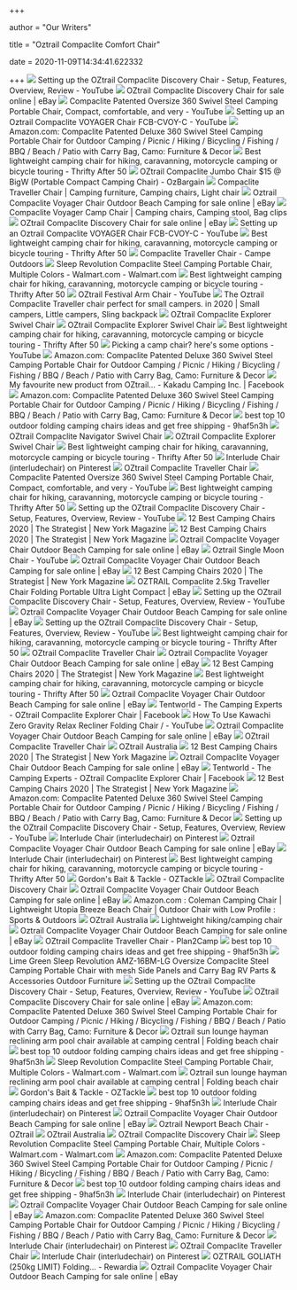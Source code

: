 +++
        
author = "Our Writers"
        
title = "Oztrail Compaclite Comfort Chair"
        
date = 2020-11-09T14:34:41.622332
        
+++
[ ![](https://i.ytimg.com/vi/q_N7K8bp5KE/maxresdefault.jpg)](https://i.ytimg.com/vi/q_N7K8bp5KE/maxresdefault.jpg) Setting up the OZtrail Compaclite Discovery Chair - Setup, Features,  Overview, Review - YouTube
[ ![](https://i.ebayimg.com/images/g/jloAAOSw0ZpeUb2-/s-l225.jpg)](https://i.ebayimg.com/images/g/jloAAOSw0ZpeUb2-/s-l225.jpg) OZtrail Compaclite Discovery Chair for sale online | eBay
[ ![](https://i.ytimg.com/vi/gArX179f24M/maxresdefault.jpg)](https://i.ytimg.com/vi/gArX179f24M/maxresdefault.jpg) Compaclite Patented Oversize 360 Swivel Steel Camping Portable Chair,  Compact, comfortable, and very - YouTube
[ ![](https://i.ytimg.com/vi/KlU79sIEZQk/maxresdefault.jpg)](https://i.ytimg.com/vi/KlU79sIEZQk/maxresdefault.jpg) Setting up an Oztrail Compaclite VOYAGER Chair FCB-CVOY-C - YouTube
[ ![](https://images-na.ssl-images-amazon.com/images/I/91BhkoG0L0L._AC_SL1500_.jpg)](https://images-na.ssl-images-amazon.com/images/I/91BhkoG0L0L._AC_SL1500_.jpg) Amazon.com: Compaclite Patented Deluxe 360 Swivel Steel Camping Portable  Chair for Outdoor Camping / Picnic / Hiking / Bicycling / Fishing / BBQ /  Beach / Patio with Carry Bag, Camo: Furniture & Decor
[ ![](https://www.tentworld.com.au/assets/full/FCB-CLTRA-F.jpg?20200417093242)](https://www.tentworld.com.au/assets/full/FCB-CLTRA-F.jpg?20200417093242) Best lightweight camping chair for hiking, caravanning, motorcycle camping  or bicycle touring - Thrifty After 50
[ ![](https://files.ozbargain.com.au/n/35/300935x.jpg?h=e6787a22)](https://files.ozbargain.com.au/n/35/300935x.jpg?h=e6787a22) OZtrail Compaclite Jumbo Chair $15 @ BigW (Portable Compact Camping Chair)  - OzBargain
[ ![](https://i.pinimg.com/originals/5f/93/3d/5f933d63815f16bfc25047960dce84cd.jpg)](https://i.pinimg.com/originals/5f/93/3d/5f933d63815f16bfc25047960dce84cd.jpg) Compaclite Traveller Chair | Camping furniture, Camping chairs, Light chair
[ ![](https://i.ebayimg.com/images/g/SqcAAOSwhvReMPiT/s-l1600.jpg)](https://i.ebayimg.com/images/g/SqcAAOSwhvReMPiT/s-l1600.jpg) Oztrail Compaclite Voyager Chair Outdoor Beach Camping for sale online |  eBay
[ ![](https://i.pinimg.com/736x/bb/a8/cd/bba8cde346e7ec6fe1989691d639b738.jpg)](https://i.pinimg.com/736x/bb/a8/cd/bba8cde346e7ec6fe1989691d639b738.jpg) Compaclite Voyager Camp Chair | Camping chairs, Camping stool, Bag clips
[ ![](https://i.ebayimg.com/images/g/wnoAAOSw5uZeiOGW/s-l225.jpg)](https://i.ebayimg.com/images/g/wnoAAOSw5uZeiOGW/s-l225.jpg) OZtrail Compaclite Discovery Chair for sale online | eBay
[ ![](https://i.ytimg.com/vi/KlU79sIEZQk/hqdefault.jpg)](https://i.ytimg.com/vi/KlU79sIEZQk/hqdefault.jpg) Setting up an Oztrail Compaclite VOYAGER Chair FCB-CVOY-C - YouTube
[ ![](https://www.tentworld.com.au/assets/full/HX10001R1.jpg?20200417094928)](https://www.tentworld.com.au/assets/full/HX10001R1.jpg?20200417094928) Best lightweight camping chair for hiking, caravanning, motorcycle camping  or bicycle touring - Thrifty After 50
[ ![](https://campeoutdoors.es/180/silla-compactlite-traveller.jpg)](https://campeoutdoors.es/180/silla-compactlite-traveller.jpg) Compaclite Traveller Chair - Campe Outdoors
[ ![](https://i5.walmartimages.com/asr/843c4c4e-4420-4534-8379-6670a70f0973_1.d99c9a581e4736c2a49892920ee02e25.jpeg)](https://i5.walmartimages.com/asr/843c4c4e-4420-4534-8379-6670a70f0973_1.d99c9a581e4736c2a49892920ee02e25.jpeg) Sleep Revolution Compaclite Steel Camping Portable Chair, Multiple Colors -  Walmart.com - Walmart.com
[ ![](https://www.tentworld.com.au/assets/full/CF1023.jpg?20200417092247)](https://www.tentworld.com.au/assets/full/CF1023.jpg?20200417092247) Best lightweight camping chair for hiking, caravanning, motorcycle camping  or bicycle touring - Thrifty After 50
[ ![](https://i.ytimg.com/vi/XogatyPmJ1Y/maxresdefault.jpg)](https://i.ytimg.com/vi/XogatyPmJ1Y/maxresdefault.jpg) OZtrail Festival Arm Chair - YouTube
[ ![](https://i.pinimg.com/originals/ff/09/38/ff0938096f7879d9bd62b0b07ac076c2.jpg)](https://i.pinimg.com/originals/ff/09/38/ff0938096f7879d9bd62b0b07ac076c2.jpg) The Oztrail Compaclite Traveller chair perfect for small campers. in 2020 |  Small campers, Little campers, Sling backpack
[ ![](https://cdn.shopify.com/s/files/1/0020/3495/8401/products/FCB_CLEXP_E_Compaclite_Explorer_Chair_large@2x.jpg?v=1546497640)](https://cdn.shopify.com/s/files/1/0020/3495/8401/products/FCB_CLEXP_E_Compaclite_Explorer_Chair_large@2x.jpg?v=1546497640) OZtrail Compaclite Explorer Swivel Chair
[ ![](https://cdn.shopify.com/s/files/1/0020/3495/8401/products/FCB_MAS_B_Single_Moon_Arm_Chair_large@2x.jpg?v=1546497959)](https://cdn.shopify.com/s/files/1/0020/3495/8401/products/FCB_MAS_B_Single_Moon_Arm_Chair_large@2x.jpg?v=1546497959) OZtrail Compaclite Explorer Swivel Chair
[ ![](https://www.tentworld.com.au/assets/full/CF1017.jpg?20200417091939)](https://www.tentworld.com.au/assets/full/CF1017.jpg?20200417091939) Best lightweight camping chair for hiking, caravanning, motorcycle camping  or bicycle touring - Thrifty After 50
[ ![](https://i.ytimg.com/vi/W6mahhpm0JQ/hqdefault.jpg)](https://i.ytimg.com/vi/W6mahhpm0JQ/hqdefault.jpg) Picking a camp chair? here's some options - YouTube
[ ![](https://images-na.ssl-images-amazon.com/images/I/81jInjBU98L._AC_SL1500_.jpg)](https://images-na.ssl-images-amazon.com/images/I/81jInjBU98L._AC_SL1500_.jpg) Amazon.com: Compaclite Patented Deluxe 360 Swivel Steel Camping Portable  Chair for Outdoor Camping / Picnic / Hiking / Bicycling / Fishing / BBQ /  Beach / Patio with Carry Bag, Camo: Furniture & Decor
[ ![](https://lookaside.fbsbx.com/lookaside/crawler/media/?media_id=1818387361562359)](https://lookaside.fbsbx.com/lookaside/crawler/media/?media_id=1818387361562359) My favourite new product from OZtrail... - Kakadu Camping Inc. | Facebook
[ ![](https://images-na.ssl-images-amazon.com/images/I/71IYsNECDEL._AC_SL1500_.jpg)](https://images-na.ssl-images-amazon.com/images/I/71IYsNECDEL._AC_SL1500_.jpg) Amazon.com: Compaclite Patented Deluxe 360 Swivel Steel Camping Portable  Chair for Outdoor Camping / Picnic / Hiking / Bicycling / Fishing / BBQ /  Beach / Patio with Carry Bag, Camo: Furniture & Decor
[ ![](https://i0.wp.com/ae01.alicdn.com/kf/HTB1pyy1ao_rK1Rjy0Fcq6zEvVXaT/Travel-Ultralight-font-b-Folding-b-font-font-b-Chair-b-font-Superhard-High-Load-font.jpg?crop=5,2,900,500&quality=2886)](https://i0.wp.com/ae01.alicdn.com/kf/HTB1pyy1ao_rK1Rjy0Fcq6zEvVXaT/Travel-Ultralight-font-b-Folding-b-font-font-b-Chair-b-font-Superhard-High-Load-font.jpg?crop=5,2,900,500&quality=2886) best top 10 outdoor folding camping chairs ideas and get free shipping -  9haf5n3h
[ ![](https://cdn.shopify.com/s/files/1/0020/3495/8401/products/FCB_CLNAV_E_Compaclite_Navigator_Chair_840x840.jpg?v=1546497648)](https://cdn.shopify.com/s/files/1/0020/3495/8401/products/FCB_CLNAV_E_Compaclite_Navigator_Chair_840x840.jpg?v=1546497648) OZtrail Compaclite Navigator Swivel Chair
[ ![](https://cdn.shopify.com/s/files/1/0020/3495/8401/products/FCB_BMR_D_Base_Modular_Recliner_Left_View_7bb1c123-ce0c-489d-9778-de21d1371f99_large@2x.jpg?v=1546497513)](https://cdn.shopify.com/s/files/1/0020/3495/8401/products/FCB_BMR_D_Base_Modular_Recliner_Left_View_7bb1c123-ce0c-489d-9778-de21d1371f99_large@2x.jpg?v=1546497513) OZtrail Compaclite Explorer Swivel Chair
[ ![](https://thriftyafter50.com/wp-content/uploads/2020/06/Best-lightweight-camping-chair-for-hiking-caravanning-motorcycle-camping-or-bicycle-touring-2-1280x640.png)](https://thriftyafter50.com/wp-content/uploads/2020/06/Best-lightweight-camping-chair-for-hiking-caravanning-motorcycle-camping-or-bicycle-touring-2-1280x640.png) Best lightweight camping chair for hiking, caravanning, motorcycle camping  or bicycle touring - Thrifty After 50
[ ![](https://i.pinimg.com/236x/07/77/98/077798f0bff4a6fdf44673d656db936e.jpg)](https://i.pinimg.com/236x/07/77/98/077798f0bff4a6fdf44673d656db936e.jpg) Interlude Chair (interludechair) on Pinterest
[ ![](https://cdn.shopify.com/s/files/1/0020/3495/8401/products/FCB_GAL2_D_Galaxy_2_Seater_large@2x.JPG?v=1546497757)](https://cdn.shopify.com/s/files/1/0020/3495/8401/products/FCB_GAL2_D_Galaxy_2_Seater_large@2x.JPG?v=1546497757) OZtrail Compaclite Traveller Chair
[ ![](https://i.ytimg.com/vi/gArX179f24M/hqdefault.jpg)](https://i.ytimg.com/vi/gArX179f24M/hqdefault.jpg) Compaclite Patented Oversize 360 Swivel Steel Camping Portable Chair,  Compact, comfortable, and very - YouTube
[ ![](https://thriftyafter50.com/wp-content/uploads/2020/06/Best-lightweight-camping-chair-for-hiking-caravanning-motorcycle-camping-or-bicycle-touring-1-683x1024.png)](https://thriftyafter50.com/wp-content/uploads/2020/06/Best-lightweight-camping-chair-for-hiking-caravanning-motorcycle-camping-or-bicycle-touring-1-683x1024.png) Best lightweight camping chair for hiking, caravanning, motorcycle camping  or bicycle touring - Thrifty After 50
[ ![](https://i.ytimg.com/vi/Njv03nwfJdE/hqdefault.jpg)](https://i.ytimg.com/vi/Njv03nwfJdE/hqdefault.jpg) Setting up the OZtrail Compaclite Discovery Chair - Setup, Features,  Overview, Review - YouTube
[ ![](https://pyxis.nymag.com/v1/imgs/3da/39b/6b28a9cd0b9f3a1d15c42447d941cc7c2d-core-equipment-padded-arm-chair.2x.rsquare.w600.jpg)](https://pyxis.nymag.com/v1/imgs/3da/39b/6b28a9cd0b9f3a1d15c42447d941cc7c2d-core-equipment-padded-arm-chair.2x.rsquare.w600.jpg) 12 Best Camping Chairs 2020 | The Strategist | New York Magazine
[ ![](https://pyxis.nymag.com/v1/imgs/eb0/66b/27ddf365b8b222c9fec8911aa5f73cd16b-moon-lence-outdoor-ultralight-portable-f.2x.rsquare.w600.jpg)](https://pyxis.nymag.com/v1/imgs/eb0/66b/27ddf365b8b222c9fec8911aa5f73cd16b-moon-lence-outdoor-ultralight-portable-f.2x.rsquare.w600.jpg) 12 Best Camping Chairs 2020 | The Strategist | New York Magazine
[ ![](https://i.ebayimg.com/thumbs/images/g/2egAAOSwlyBd5wnf/s-l200.jpg)](https://i.ebayimg.com/thumbs/images/g/2egAAOSwlyBd5wnf/s-l200.jpg) Oztrail Compaclite Voyager Chair Outdoor Beach Camping for sale online |  eBay
[ ![](https://i.ytimg.com/vi/E6RPohMc-hI/maxresdefault.jpg)](https://i.ytimg.com/vi/E6RPohMc-hI/maxresdefault.jpg) Oztrail Single Moon Chair - YouTube
[ ![](https://i.ebayimg.com/images/g/zoYAAOSwGrVcY9WR/s-l1600.jpg)](https://i.ebayimg.com/images/g/zoYAAOSwGrVcY9WR/s-l1600.jpg) Oztrail Compaclite Voyager Chair Outdoor Beach Camping for sale online |  eBay
[ ![](https://pyxis.nymag.com/v1/imgs/536/414/f1dca46f867b819f70bb551923d13cad3d-coleman-big-n-tall-camping-chair.rsquare.w600.jpg)](https://pyxis.nymag.com/v1/imgs/536/414/f1dca46f867b819f70bb551923d13cad3d-coleman-big-n-tall-camping-chair.rsquare.w600.jpg) 12 Best Camping Chairs 2020 | The Strategist | New York Magazine
[ ![](https://i.ebayimg.com/images/g/PtkAAOSwawpXuqXE/s-l300.jpg)](https://i.ebayimg.com/images/g/PtkAAOSwawpXuqXE/s-l300.jpg) OZTRAIL Compaclite 2.5kg Traveller Chair Folding Portable Ultra Light  Compact | eBay
[ ![](https://i.ytimg.com/vi/tLE7AlbIP80/hqdefault.jpg?sqp=-oaymwEiCKgBEF5IWvKriqkDFQgBFQAAAAAYASUAAMhCPQCAokN4AQ==&rs=AOn4CLAXvU_87IxmGS1bKR5Jz71LNfQeFw)](https://i.ytimg.com/vi/tLE7AlbIP80/hqdefault.jpg?sqp=-oaymwEiCKgBEF5IWvKriqkDFQgBFQAAAAAYASUAAMhCPQCAokN4AQ==&rs=AOn4CLAXvU_87IxmGS1bKR5Jz71LNfQeFw) Setting up the OZtrail Compaclite Discovery Chair - Setup, Features,  Overview, Review - YouTube
[ ![](https://i.ebayimg.com/images/g/kZgAAOSws3dcY9WQ/s-l1600.jpg)](https://i.ebayimg.com/images/g/kZgAAOSws3dcY9WQ/s-l1600.jpg) Oztrail Compaclite Voyager Chair Outdoor Beach Camping for sale online |  eBay
[ ![](https://i.ytimg.com/vi/n111Tro4qu8/hqdefault.jpg)](https://i.ytimg.com/vi/n111Tro4qu8/hqdefault.jpg) Setting up the OZtrail Compaclite Discovery Chair - Setup, Features,  Overview, Review - YouTube
[ ![](https://www.tentworld.com.au/assets/full/HX10552R1.jpg?20200417094925)](https://www.tentworld.com.au/assets/full/HX10552R1.jpg?20200417094925) Best lightweight camping chair for hiking, caravanning, motorcycle camping  or bicycle touring - Thrifty After 50
[ ![](https://cdn.shopify.com/s/files/1/0020/3495/8401/products/FCB_BMS02_D_Base_Modular_Twin_Right_38112e63-35a4-4092-afce-d899a03d0dd3_large@2x.jpg?v=1546497409)](https://cdn.shopify.com/s/files/1/0020/3495/8401/products/FCB_BMS02_D_Base_Modular_Twin_Right_38112e63-35a4-4092-afce-d899a03d0dd3_large@2x.jpg?v=1546497409) OZtrail Compaclite Traveller Chair
[ ![](https://i.ebayimg.com/thumbs/images/g/dMgAAOSwu2ldgtus/s-l200.jpg)](https://i.ebayimg.com/thumbs/images/g/dMgAAOSwu2ldgtus/s-l200.jpg) Oztrail Compaclite Voyager Chair Outdoor Beach Camping for sale online |  eBay
[ ![](https://pyxis.nymag.com/v1/imgs/ed4/e0e/7052bfc88dc7b26bf7fc985e0f5dcb5ec2-alps-escape-chair-footrest.2x.rsquare.w600.jpg)](https://pyxis.nymag.com/v1/imgs/ed4/e0e/7052bfc88dc7b26bf7fc985e0f5dcb5ec2-alps-escape-chair-footrest.2x.rsquare.w600.jpg) 12 Best Camping Chairs 2020 | The Strategist | New York Magazine
[ ![](https://www.tentworld.com.au/assets/full/HX10076R1.jpg?20200417094845)](https://www.tentworld.com.au/assets/full/HX10076R1.jpg?20200417094845) Best lightweight camping chair for hiking, caravanning, motorcycle camping  or bicycle touring - Thrifty After 50
[ ![](https://i.ebayimg.com/images/g/3B8AAOSwAvNcY9WJ/s-l1600.jpg)](https://i.ebayimg.com/images/g/3B8AAOSwAvNcY9WJ/s-l1600.jpg) Oztrail Compaclite Voyager Chair Outdoor Beach Camping for sale online |  eBay
[ ![](https://lookaside.fbsbx.com/lookaside/crawler/media/?media_id=560535424384364&get_thumbnail=1)](https://lookaside.fbsbx.com/lookaside/crawler/media/?media_id=560535424384364&get_thumbnail=1) Tentworld - The Camping Experts - OZtrail Compaclite Explorer Chair |  Facebook
[ ![](https://i.ytimg.com/vi/soRvzvE4L1o/hqdefault.jpg)](https://i.ytimg.com/vi/soRvzvE4L1o/hqdefault.jpg) How To Use Kawachi Zero Gravity Relax Recliner Folding Chair /     - YouTube
[ ![](https://i.ebayimg.com/images/g/5NAAAOSwpUVcY9WK/s-l1600.jpg)](https://i.ebayimg.com/images/g/5NAAAOSwpUVcY9WK/s-l1600.jpg) Oztrail Compaclite Voyager Chair Outdoor Beach Camping for sale online |  eBay
[ ![](https://cdn.shopify.com/s/files/1/0020/3495/8401/products/FCB_FES_B_Festival_large@2x.jpg?v=1546497685)](https://cdn.shopify.com/s/files/1/0020/3495/8401/products/FCB_FES_B_Festival_large@2x.jpg?v=1546497685) OZtrail Compaclite Traveller Chair
[ ![](https://lookaside.fbsbx.com/lookaside/crawler/media/?media_id=3531816506888787)](https://lookaside.fbsbx.com/lookaside/crawler/media/?media_id=3531816506888787) OZtrail Australia
[ ![](https://pyxis.nymag.com/v1/imgs/d96/bda/5faf22d054f15aea57c2a68b4dc1b7c353.2x.rsquare.w600.jpg)](https://pyxis.nymag.com/v1/imgs/d96/bda/5faf22d054f15aea57c2a68b4dc1b7c353.2x.rsquare.w600.jpg) 12 Best Camping Chairs 2020 | The Strategist | New York Magazine
[ ![](https://i.ebayimg.com/images/g/OnIAAOSw0q1cY9Wc/s-l1600.jpg)](https://i.ebayimg.com/images/g/OnIAAOSw0q1cY9Wc/s-l1600.jpg) Oztrail Compaclite Voyager Chair Outdoor Beach Camping for sale online |  eBay
[ ![](https://lookaside.fbsbx.com/lookaside/crawler/media/?media_id=791008155022215&get_thumbnail=1)](https://lookaside.fbsbx.com/lookaside/crawler/media/?media_id=791008155022215&get_thumbnail=1) Tentworld - The Camping Experts - OZtrail Compaclite Explorer Chair |  Facebook
[ ![](https://pyxis.nymag.com/v1/imgs/855/126/b9dbbcdb6fd64facd83e9ebd967b04a83e-coleman-portable-camping-quad-chair-with.rsquare.w600.jpg)](https://pyxis.nymag.com/v1/imgs/855/126/b9dbbcdb6fd64facd83e9ebd967b04a83e-coleman-portable-camping-quad-chair-with.rsquare.w600.jpg) 12 Best Camping Chairs 2020 | The Strategist | New York Magazine
[ ![](https://images-na.ssl-images-amazon.com/images/I/91XBbqO835L._AC_SL1500_.jpg)](https://images-na.ssl-images-amazon.com/images/I/91XBbqO835L._AC_SL1500_.jpg) Amazon.com: Compaclite Patented Deluxe 360 Swivel Steel Camping Portable  Chair for Outdoor Camping / Picnic / Hiking / Bicycling / Fishing / BBQ /  Beach / Patio with Carry Bag, Camo: Furniture & Decor
[ ![](https://i.ytimg.com/vi/Ip81qqse5n0/hqdefault.jpg?sqp=-oaymwEiCKgBEF5IWvKriqkDFQgBFQAAAAAYASUAAMhCPQCAokN4AQ==&rs=AOn4CLD8nRoIzt3cVYRmzMOLVrMaAYxx6Q)](https://i.ytimg.com/vi/Ip81qqse5n0/hqdefault.jpg?sqp=-oaymwEiCKgBEF5IWvKriqkDFQgBFQAAAAAYASUAAMhCPQCAokN4AQ==&rs=AOn4CLD8nRoIzt3cVYRmzMOLVrMaAYxx6Q) Setting up the OZtrail Compaclite Discovery Chair - Setup, Features,  Overview, Review - YouTube
[ ![](https://i.pinimg.com/236x/c5/6f/94/c56f94c2a442194066bb17863b855079--camp-chairs-camping-ideas.jpg)](https://i.pinimg.com/236x/c5/6f/94/c56f94c2a442194066bb17863b855079--camp-chairs-camping-ideas.jpg) Interlude Chair (interludechair) on Pinterest
[ ![](https://i.ebayimg.com/images/g/KAcAAOSw-kdcY9WU/s-l1600.jpg)](https://i.ebayimg.com/images/g/KAcAAOSw-kdcY9WU/s-l1600.jpg) Oztrail Compaclite Voyager Chair Outdoor Beach Camping for sale online |  eBay
[ ![](https://i.pinimg.com/236x/df/3c/37/df3c37aef861e6fa805b43b8a87075fa.jpg)](https://i.pinimg.com/236x/df/3c/37/df3c37aef861e6fa805b43b8a87075fa.jpg) Interlude Chair (interludechair) on Pinterest
[ ![](https://www.tentworld.com.au/assets/full/CF1030.jpg?20200417091852)](https://www.tentworld.com.au/assets/full/CF1030.jpg?20200417091852) Best lightweight camping chair for hiking, caravanning, motorcycle camping  or bicycle touring - Thrifty After 50
[ ![](https://lookaside.fbsbx.com/lookaside/crawler/media/?media_id=3021848914560649)](https://lookaside.fbsbx.com/lookaside/crawler/media/?media_id=3021848914560649) Gordon's Bait & Tackle - OZTackle
[ ![](https://cdn.shopify.com/s/files/1/0020/3495/8401/products/H_BIGW_FCB_MAD_Double_Moon_Chair2_large@2x.jpg?v=1548047137)](https://cdn.shopify.com/s/files/1/0020/3495/8401/products/H_BIGW_FCB_MAD_Double_Moon_Chair2_large@2x.jpg?v=1548047137) OZtrail Compaclite Discovery Chair
[ ![](https://i.ebayimg.com/images/g/YSgAAOSwlyVeGEMp/s-l225.jpg)](https://i.ebayimg.com/images/g/YSgAAOSwlyVeGEMp/s-l225.jpg) Oztrail Compaclite Voyager Chair Outdoor Beach Camping for sale online |  eBay
[ ![](https://m.media-amazon.com/images/S/aplus-media/vc/215bf346-3d26-4bc6-a0a6-7942de6438ea._SR150,300_.jpg)](https://m.media-amazon.com/images/S/aplus-media/vc/215bf346-3d26-4bc6-a0a6-7942de6438ea._SR150,300_.jpg) Amazon.com : Coleman Camping Chair | Lightweight Utopia Breeze Beach Chair  | Outdoor Chair with Low Profile : Sports & Outdoors
[ ![](https://lookaside.fbsbx.com/lookaside/crawler/media/?media_id=2913897772037628)](https://lookaside.fbsbx.com/lookaside/crawler/media/?media_id=2913897772037628) OZtrail Australia
[ ![](https://www.tentworld.com.au/assets/full/FCB-CLTRE-E.jpg)](https://www.tentworld.com.au/assets/full/FCB-CLTRE-E.jpg) Lightweight hiking/camping chair
[ ![](https://i.ebayimg.com/thumbs/images/g/1EwAAOSwlelb7PG~/s-l200.jpg)](https://i.ebayimg.com/thumbs/images/g/1EwAAOSwlelb7PG~/s-l200.jpg) Oztrail Compaclite Voyager Chair Outdoor Beach Camping for sale online |  eBay
[ ![](https://plan2camp.com.au/wp-content/uploads/2018/05/OZtrail-Compaclite-Traveller-Chair.jpg)](https://plan2camp.com.au/wp-content/uploads/2018/05/OZtrail-Compaclite-Traveller-Chair.jpg) OZtrail Compaclite Traveller Chair - Plan2Camp
[ ![](https://i0.wp.com/ae01.alicdn.com/kf/HTB12zPVP3HqK1RjSZFEq6AGMXXa9/Portable-font-b-Folding-b-font-Fishing-font-b-Chair-b-font-font-b-Camping-b.jpg?crop=5,2,900,500&quality=2886)](https://i0.wp.com/ae01.alicdn.com/kf/HTB12zPVP3HqK1RjSZFEq6AGMXXa9/Portable-font-b-Folding-b-font-Fishing-font-b-Chair-b-font-font-b-Camping-b.jpg?crop=5,2,900,500&quality=2886) best top 10 outdoor folding camping chairs ideas and get free shipping -  9haf5n3h
[ ![](https://images-eu.ssl-images-amazon.com/images/I/418GxYxyjUL.jpg)](https://images-eu.ssl-images-amazon.com/images/I/418GxYxyjUL.jpg) Lime Green Sleep Revolution AMZ-16BM-LG Oversize Compaclite Steel Camping  Portable Chair with mesh Side Panels and Carry Bag RV Parts & Accessories  Outdoor Furniture
[ ![](https://i.ytimg.com/vi/89LpuNU-BcA/hqdefault.jpg?sqp=-oaymwEiCKgBEF5IWvKriqkDFQgBFQAAAAAYASUAAMhCPQCAokN4AQ==&rs=AOn4CLCSpjHwC-e-X8CmsBIs6UIRhmLx_A)](https://i.ytimg.com/vi/89LpuNU-BcA/hqdefault.jpg?sqp=-oaymwEiCKgBEF5IWvKriqkDFQgBFQAAAAAYASUAAMhCPQCAokN4AQ==&rs=AOn4CLCSpjHwC-e-X8CmsBIs6UIRhmLx_A) Setting up the OZtrail Compaclite Discovery Chair - Setup, Features,  Overview, Review - YouTube
[ ![](https://i.ebayimg.com/images/g/HuQAAOSwbW9fgfZn/s-l225.jpg)](https://i.ebayimg.com/images/g/HuQAAOSwbW9fgfZn/s-l225.jpg) OZtrail Compaclite Discovery Chair for sale online | eBay
[ ![](https://images-na.ssl-images-amazon.com/images/I/91o9SeDZVDL._AC_SX569_.jpg)](https://images-na.ssl-images-amazon.com/images/I/91o9SeDZVDL._AC_SX569_.jpg) Amazon.com: Compaclite Patented Deluxe 360 Swivel Steel Camping Portable  Chair for Outdoor Camping / Picnic / Hiking / Bicycling / Fishing / BBQ /  Beach / Patio with Carry Bag, Camo: Furniture & Decor
[ ![](http://molotilo.com/wp-content/uploads/2016/08/camping-recliner.jpg)](http://molotilo.com/wp-content/uploads/2016/08/camping-recliner.jpg) Oztrail sun lounge hayman reclining arm pool chair available at camping  central | Folding beach chair
[ ![](https://i0.wp.com/ae01.alicdn.com/kf/HTB1s6F1gTZmx1VjSZFGq6yx2XXaN/Portable-Gray-Moon-font-b-Chair-b-font-Fishing-font-b-Camping-b-font-Stool-font.jpg?crop=5,2,900,500&quality=2886)](https://i0.wp.com/ae01.alicdn.com/kf/HTB1s6F1gTZmx1VjSZFGq6yx2XXaN/Portable-Gray-Moon-font-b-Chair-b-font-Fishing-font-b-Camping-b-font-Stool-font.jpg?crop=5,2,900,500&quality=2886) best top 10 outdoor folding camping chairs ideas and get free shipping -  9haf5n3h
[ ![](https://i5.walmartimages.com/asr/9b6fcec8-bda8-4c7f-acad-5a78cd260543_1.1b12c392bdd04aa584dab509510a9f0c.jpeg)](https://i5.walmartimages.com/asr/9b6fcec8-bda8-4c7f-acad-5a78cd260543_1.1b12c392bdd04aa584dab509510a9f0c.jpeg) Sleep Revolution Compaclite Steel Camping Portable Chair, Multiple Colors -  Walmart.com - Walmart.com
[ ![](http://molotilo.com/wp-content/uploads/2016/08/camping-chair-recliner.jpg)](http://molotilo.com/wp-content/uploads/2016/08/camping-chair-recliner.jpg) Oztrail sun lounge hayman reclining arm pool chair available at camping  central | Folding beach chair
[ ![](https://lookaside.fbsbx.com/lookaside/crawler/media/?media_id=3947647798640891)](https://lookaside.fbsbx.com/lookaside/crawler/media/?media_id=3947647798640891) Gordon's Bait & Tackle - OZTackle
[ ![](https://i0.wp.com/ae01.alicdn.com/kf/HTB1nsEPGr1YBuNjSszeq6yblFXaI/High-quality-font-b-Outdoor-b-font-furniture-font-b-Camping-b-font-barbecue-lightweight-font.jpg?crop=5,2,900,500&quality=2886)](https://i0.wp.com/ae01.alicdn.com/kf/HTB1nsEPGr1YBuNjSszeq6yblFXaI/High-quality-font-b-Outdoor-b-font-furniture-font-b-Camping-b-font-barbecue-lightweight-font.jpg?crop=5,2,900,500&quality=2886) best top 10 outdoor folding camping chairs ideas and get free shipping -  9haf5n3h
[ ![](https://i.pinimg.com/236x/4d/7b/0e/4d7b0e9dd29f1010aaf75ae1e66552f8.jpg)](https://i.pinimg.com/236x/4d/7b/0e/4d7b0e9dd29f1010aaf75ae1e66552f8.jpg) Interlude Chair (interludechair) on Pinterest
[ ![](https://i.ebayimg.com/thumbs/images/g/4x4AAOSw-LJeMtRs/s-l200.jpg)](https://i.ebayimg.com/thumbs/images/g/4x4AAOSw-LJeMtRs/s-l200.jpg) Oztrail Compaclite Voyager Chair Outdoor Beach Camping for sale online |  eBay
[ ![](https://www.outbackequipment.com.au/assets/full/FCB-NEW-D.jpg?20200404155601)](https://www.outbackequipment.com.au/assets/full/FCB-NEW-D.jpg?20200404155601) Oztrail Newport Beach Chair - OZtrail
[ ![](https://lookaside.fbsbx.com/lookaside/crawler/media/?media_id=2997585080351285)](https://lookaside.fbsbx.com/lookaside/crawler/media/?media_id=2997585080351285) OZtrail Australia
[ ![](https://cdn.shopify.com/s/files/1/0020/3495/8401/products/FCB_MOXL_C_Moon_Chair_Jumbo_large@2x.jpg?v=1585660720)](https://cdn.shopify.com/s/files/1/0020/3495/8401/products/FCB_MOXL_C_Moon_Chair_Jumbo_large@2x.jpg?v=1585660720) OZtrail Compaclite Discovery Chair
[ ![](https://i5.walmartimages.com/asr/d63d7723-883d-492c-82c8-0ecef6cb83a9_1.b25a2d2912094287de63e03a301c09ab.jpeg)](https://i5.walmartimages.com/asr/d63d7723-883d-492c-82c8-0ecef6cb83a9_1.b25a2d2912094287de63e03a301c09ab.jpeg) Sleep Revolution Compaclite Steel Camping Portable Chair, Multiple Colors -  Walmart.com - Walmart.com
[ ![](https://images-na.ssl-images-amazon.com/images/I/61eRocmnCkL._AC_UL160_SR160,160_.jpg)](https://images-na.ssl-images-amazon.com/images/I/61eRocmnCkL._AC_UL160_SR160,160_.jpg) Amazon.com: Compaclite Patented Deluxe 360 Swivel Steel Camping Portable  Chair for Outdoor Camping / Picnic / Hiking / Bicycling / Fishing / BBQ /  Beach / Patio with Carry Bag, Camo: Furniture & Decor
[ ![](https://i0.wp.com/ae01.alicdn.com/kf/HTB1ERoacwjN8KJjSZFgq6zjbVXav/Outlife-Ultra-Light-font-b-Folding-b-font-Fishing-font-b-Chair-b-font-Seat-for.jpg?crop=5,2,900,500&quality=2886)](https://i0.wp.com/ae01.alicdn.com/kf/HTB1ERoacwjN8KJjSZFgq6zjbVXav/Outlife-Ultra-Light-font-b-Folding-b-font-Fishing-font-b-Chair-b-font-Seat-for.jpg?crop=5,2,900,500&quality=2886) best top 10 outdoor folding camping chairs ideas and get free shipping -  9haf5n3h
[ ![](https://i.pinimg.com/236x/b4/eb/3c/b4eb3cb01a9a4378a78d0588ac26b68d--fionda-camping-chairs.jpg)](https://i.pinimg.com/236x/b4/eb/3c/b4eb3cb01a9a4378a78d0588ac26b68d--fionda-camping-chairs.jpg) Interlude Chair (interludechair) on Pinterest
[ ![](https://i.ebayimg.com/images/g/BXMAAOSw~KpcY9WO/s-l1600.jpg)](https://i.ebayimg.com/images/g/BXMAAOSw~KpcY9WO/s-l1600.jpg) Oztrail Compaclite Voyager Chair Outdoor Beach Camping for sale online |  eBay
[ ![](https://images-na.ssl-images-amazon.com/images/I/71vKQ-NevaL._AC_SL1491_.jpg)](https://images-na.ssl-images-amazon.com/images/I/71vKQ-NevaL._AC_SL1491_.jpg) Amazon.com: Compaclite Patented Deluxe 360 Swivel Steel Camping Portable  Chair for Outdoor Camping / Picnic / Hiking / Bicycling / Fishing / BBQ /  Beach / Patio with Carry Bag, Camo: Furniture & Decor
[ ![](https://i.pinimg.com/236x/7f/ab/49/7fab49779bf040f58c708fcdf79c94d0.jpg)](https://i.pinimg.com/236x/7f/ab/49/7fab49779bf040f58c708fcdf79c94d0.jpg) Interlude Chair (interludechair) on Pinterest
[ ![](https://cdn.shopify.com/s/files/1/0020/3495/8401/products/FTA_ET4_B_Easy_Table_4_large@2x.JPG?v=1546554227)](https://cdn.shopify.com/s/files/1/0020/3495/8401/products/FTA_ET4_B_Easy_Table_4_large@2x.JPG?v=1546554227) OZtrail Compaclite Traveller Chair
[ ![](https://i.pinimg.com/236x/52/90/16/529016cbf0de24b4357bd7c6b14ac7d3.jpg)](https://i.pinimg.com/236x/52/90/16/529016cbf0de24b4357bd7c6b14ac7d3.jpg) Interlude Chair (interludechair) on Pinterest
[ ![](https://c7.rewardia.com.au/rsz400/cache/31392001/79/4E6F80A607E4F31EDA5DF868D263801C7FC35E.jpg?aHR_cDovL1d1dy3jYW-waW3nY0VudHJhbC3jb0_uYXUvcHJvZHVjdHMvMzE_NC7pbWFnZXMvNDc_OS7zLWw_MDBfXzQ3NzgyLjE_OTg-MzIzMzYuMTI2MC2xMjgwLmpwZz7jPTIJLzMxMzkyMDAxLzc3LzRFNkY2MEE0MDdFNEYzMUVEQTVERjg0OEQyNjM2MDFDN_ZDMzVFLmpwZwAA)](https://c7.rewardia.com.au/rsz400/cache/31392001/79/4E6F80A607E4F31EDA5DF868D263801C7FC35E.jpg?aHR_cDovL1d1dy3jYW-waW3nY0VudHJhbC3jb0_uYXUvcHJvZHVjdHMvMzE_NC7pbWFnZXMvNDc_OS7zLWw_MDBfXzQ3NzgyLjE_OTg-MzIzMzYuMTI2MC2xMjgwLmpwZz7jPTIJLzMxMzkyMDAxLzc3LzRFNkY2MEE0MDdFNEYzMUVEQTVERjg0OEQyNjM2MDFDN_ZDMzVFLmpwZwAA) OZTRAIL GOLIATH (250kg LIMIT) Folding... - Rewardia
[ ![](https://i.ebayimg.com/images/g/dqsAAOSw1YRcY9WY/s-l1600.jpg)](https://i.ebayimg.com/images/g/dqsAAOSw1YRcY9WY/s-l1600.jpg) Oztrail Compaclite Voyager Chair Outdoor Beach Camping for sale online |  eBay
